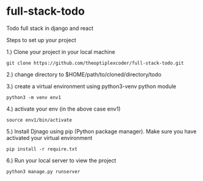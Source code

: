 # full-stack-todo
Todo full stack in django and react

Steps to set up your project

1.) Clone your project in your local machine
```
git clone https://github.com/theoptiplexcoder/full-stack-todo.git
```

2.) change directory to $HOME/path/to/cloned/directory/todo

3.) create a virtual environment using python3-venv python module

```
python3 -m venv env1
```

4.) activate your env (in the above case env1)
```
source env1/bin/activate
```

5.) Install Djnago using pip (Python package manager). Make sure you have activated your virtual environment

```
pip install -r require.txt
```

6.) Run your local server to view the project
```
python3 manage.py runserver
```
